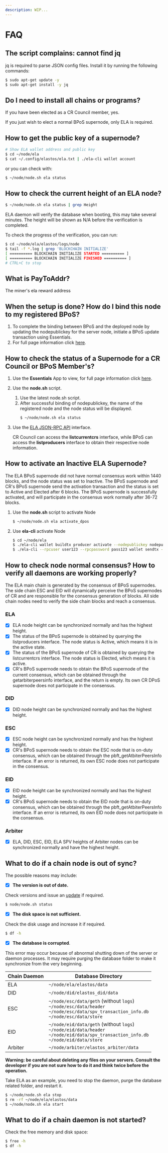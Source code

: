 ```yaml
---
description: WIP...
---
```


# FAQ

## The script complains: cannot find jq

jq is required to parse JSON config files. Install it by running the following commands:

```bash
$ sudo apt-get update -y
$ sudo apt-get install -y jq
```

## Do I need to install all chains or programs?

If you have been elected as a CR Council member, yes.

If you just wish to elect a normal BPoS supernode, only ELA is required.

## How to get the public key of a supernode?

```bash
# Show ELA wallet address and public key
$ cd ~/node/ela
$ cat ~/.config/elastos/ela.txt | ./ela-cli wallet account
```

or you can check with:

```bash
$ ~/node/node.sh ela status
```

## How to check the current height of an ELA node?

```bash
$ ~/node/node.sh ela status | grep Height
```

ELA daemon will verify the database when booting, this may take several minutes. The height will be shown as N/A before the verification is completed.

To check the progress of the verification, you can run:

```bash
$ cd ~/node/ela/elastos/logs/node
$ tail -f *.log | grep 'BLOCKCHAIN INITIALIZE'
[ ========== BLOCKCHAIN INITIALIZE STARTED ========== ]
[ ========== BLOCKCHAIN INITIALIZE FINISHED ========== ]
# CTRL+C to stop
```

## What is PayToAddr?

The miner's ela reward address

## When the setup is done? How do I bind this node to my registered BPoS?

1. To complete the binding between BPoS and the deployed node by updating the nodepublickey for the server node, initiate a BPoS update transaction using Essentials.
2. For full page information click [here](https://www.figma.com/file/JTMd7qytToVaOk2VzwOOcE/Elastos-Essentials).

## How to check the status of a Supernode for a CR Council or BPoS Member's?

1. Use the **Essentials** App to view, for full page information click [here](https://www.figma.com/file/JTMd7qytToVaOk2VzwOOcE/Elastos-Essentials).

2. Use the **node.sh** script.
   1. Use the latest node.sh script.
   2. After successful binding of nodepublickey, the name of the registered node and the node status will be displayed.
       ```bash
       $ ~/node/node.sh ela status
       ```

3. Use the [ELA JSON-RPC API](https://github.com/elastos/Elastos.ELA/blob/master/docs/jsonrpc_apis.md) interface.

   CR Council can access the **listcurrentcrs** interface, while BPoS can access the **listproducers** interface to obtain their respective node information.

## How to activate an Inactive ELA Supernode?

The ELA BPoS supernode did not have normal consensus work within 1440 blocks, and the node status was set to Inactive. The BPoS supernode and CR's BPoS supernode send the activation transaction and the status is set to Active and Elected after 6 blocks. The BPoS supernode is successfully activated, and will participate in the consensus work normally after 36-72 blocks.

1. Use the **node.sh** script to activate Node

    ```bash
    $ ~/node/node.sh ela activate_dpos
    ```

2. Use **ela-cli** activate Node

    ```bash
    $ cd ~/node/ela
    $ ./ela-cli wallet buildtx producer activate --nodepublickey nodepublickey
    $ ./ela-cli --rpcuser user123 --rpcpassword pass123 wallet sendtx -f ready_to_send.txn
    ```

## How to check node normal consensus? How to verify all daemons are working properly?

The ELA main chain is generated by the consensus of BPoS supernodes. The side chain ESC and EID will dynamically perceive the BPoS supernodes of CR and are responsible for the consensus generation of blocks. All side chain nodes need to verify the side chain blocks and reach a consensus.

### ELA

- [x] ELA node height can be synchronized normally and has the highest height.
- [x] The status of the BPoS supernode is obtained by querying the listproducers interface. The node status is Active, which means it is in the active state.
- [x] The status of the BPoS supernode of CR is obtained by querying the listcurrentcrs interface. The node status is Elected, which means it is active.
- [x] CR's BPoS supernode needs to obtain the BPoS supernode of the current consensus, which can be obtained through the getarbiterpeersinfo interface, and the return is empty. Its own CR DPoS supernode does not participate in the consensus.

### DID

- [x] DID node height can be synchronized normally and has the highest height.

### ESC

- [x] ESC node height can be synchronized normally and has the highest height.
- [x] CR's BPoS supernode needs to obtain the ESC node that is on-duty consensus, which can be obtained through the pbft_getAtbiterPeersInfo interface. If an error is returned, its own ESC node does not participate in the consensus.

### EID

- [x] EID node height can be synchronized normally and has the highest height.
- [x] CR's BPoS supernode needs to obtain the EID node that is on-duty consensus, which can be obtained through the pbft_getAtbiterPeersInfo interface. If an error is returned, its own EID node does not participate in the consensus.

### Arbiter

- [x] ELA, DID, ESC, EID, ELA SPV heights of Arbiter nodes can be synchronized normally and have the highest height.

## What to do if a chain node is out of sync?

The possible reasons may include:

- [x] **The version is out of date.**

Check versions and issue an [update](../step-by-step-setup/updating-programs.md) if required.

```bash
$ node/node.sh status
```

- [x] **The disk space is not sufficient.**

Check the disk usage and increase it if required.

```bash
$ df -h
```

- [x] **The database is corrupted**.

This error may occur because of abnormal shutting down of the server or daemon processes. It may require purging the database folder to make it synchronize from the very beginning.

| Chain Daemon | Database Directory                                           |
| ------------ | ------------------------------------------------------------ |
| ELA          | `~/node/ela/elastos/data`                                    |
| DID          | `~/node/did/elastos_did/data`                                |
| ESC          | `~/node/esc/data/geth` (without `logs`)<br/>`~/node/esc/data/header`<br/>`~/node/esc/data/spv_transaction_info.db`<br/>`~/node/esc/data/store` |
| EID          | `~/node/eid/data/geth` (without `logs`)<br/>`~/node/eid/data/header`<br/>`~/node/eid/data/spv_transaction_info.db`<br/>`~/node/eid/data/store` |
| Arbiter      | `~/node/arbiter/elastos_arbiter/data`                        |

**Warning: be careful about deleting any files on your servers. Consult the developer if you are not sure how to do it and think twice before the operation.**

Take ELA as an example, you need to stop the daemon, purge the database related folder, and restart it.

```bash
$ ~/node/node.sh ela stop
$ rm -rf ~/node/ela/elastos/data
$ ~/node/node.sh ela start
```

## What to do if a chain daemon is not started?

Check the free memory and disk space:

```bash
$ free -h
$ df -h
```

